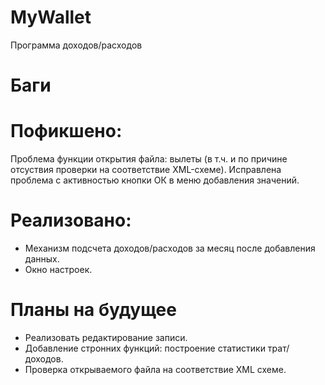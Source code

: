 MyWallet
========

Программа доходов/расходов

Баги
========

Пофикшено:
========
Проблема функции открытия файла: вылеты (в т.ч. и по причине отсуствия проверки на соответствие XML-схеме). 
Исправлена проблема с активностью кнопки ОК в меню добавления значений.

Реализовано:
========
+ Механизм подсчета доходов/расходов за месяц после добавления данных.
+ Окно настроек.

Планы на будущее
========
- Реализовать редактирование записи.
- Добавление стронних функций: построение статистики трат/доходов.
- Проверка открываемого файла на соответствие XML схеме.
